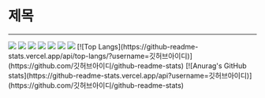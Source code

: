 # 제목
---
<img src="https://img.shields.io/badge/mysql-4479A1?style=flat-square&logo=postman&logoColor=black"/> 
<a href="링크"><img src="위에있는뱃지코드"/></a>
<img src="https://img.shields.io/badge/intellj-FF6C37?style=flat-square&logo=postman&logoColor=black"/> 
<a href="링크"><img src="위에있는뱃지코드"/></a>
<img src="https://img.shields.io/badge/postman-000000?style=flat-square&logo=postman&logoColor=black"/>
<a href="링크"><img src="000000"/></a>
<a href="https://github.com/seondal"><img src="https://hits.seeyoufarm.com/api/count/incr/badge.svg?url=https%3A%2F%2Fgithub.com%2Fseondal&count_bg=%23000000&title_bg=%23000000&icon=github.svg&icon_color=%23E7E7E7&title=GitHub&edge_flat=false)"/></a>
[![Top Langs](https://github-readme-stats.vercel.app/api/top-langs/?username=깃허브아이디)](https://github.com/깃허브아이디/github-readme-stats)
[![Anurag's GitHub stats](https://github-readme-stats.vercel.app/api?username=깃허브아이디)](https://github.com/깃허브아이디/github-readme-stats)

